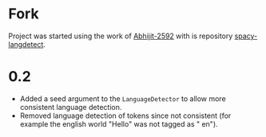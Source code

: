 # Fork

Project was started using the work of [Abhijit-2592](https://github.com/Abhijit-2592) with is
repository [spacy-langdetect](https://github.com/Abhijit-2592/spacy-langdetect).

# 0.2

- Added a seed argument to the `LanguageDetector` to allow more consistent language detection.
- Removed language detection of tokens since not consistent (for example the english world "Hello" was not tagged as "
  en").
